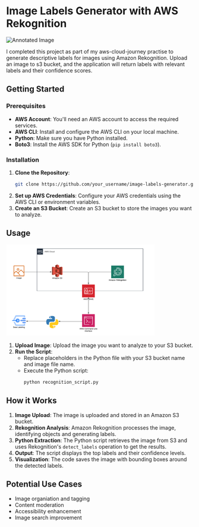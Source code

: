 # Image Labels Generator with AWS Rekognition

<img src="annotated_image.jpg" alt="Annotated Image" width="400" height="auto">

I completed this project as part of my aws-cloud-journey practise to generate descriptive labels for images using  Amazon Rekognition. Upload an image to s3 bucket, and the application will return labels with relevant labels and their confidence scores.


## Getting Started

### Prerequisites

- **AWS Account**: You'll need an AWS account to access the required services.
- **AWS CLI**: Install and configure the AWS CLI on your local machine.
- **Python**: Make sure you have Python installed.
- **Boto3**: Install the AWS SDK for Python (`pip install boto3`).

### Installation

1. **Clone the Repository**:
    ```bash
    git clone https://github.com/your_username/image-labels-generator.git
    ```
2. **Set up AWS Credentials**: Configure your AWS credentials using the AWS CLI or environment variables.
3. **Create an S3 Bucket**: Create an S3 bucket to store the images you want to analyze.

## Usage
<img src="architecture_diagram.png" alt="Image of Architecture Diagram" width="400" height="auto">


1. **Upload Image**: Upload the image you want to analyze to your S3 bucket.
2. **Run the Script**:
    - Replace placeholders in the Python file with your S3 bucket name and image file name.
    - Execute the Python script:
      ```bash
      python recognition_script.py
      ```

## How it Works

1. **Image Upload**: The image is uploaded and stored in an Amazon S3 bucket.
2. **Rekognition Analysis**: Amazon Rekognition processes the image, identifying objects and generating labels.
3. **Python Extraction**: The Python script retrieves the image from S3 and uses Rekognition's `detect_labels` operation to get the results.
4. **Output**: The script displays the top labels and their confidence levels.
5. **Visualization**: The code saves the image with bounding boxes around the detected labels.

## Potential Use Cases

- Image organiation and tagging
- Content moderation
- Accessibility enhancement
- Image search improvement
